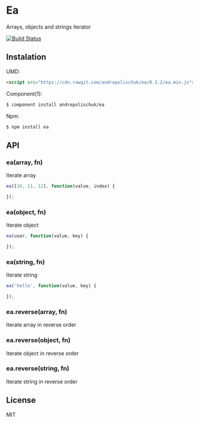 # Ea

  Arrays, objects and strings iterator

  [![Build Status](https://travis-ci.org/andrepolischuk/ea.svg?branch=master)](https://travis-ci.org/andrepolischuk/ea)

## Instalation

  UMD:

```html
<script src="https://cdn.rawgit.com/andrepolischuk/ea/0.3.2/ea.min.js"></script>
```

  Component(1):

```sh
$ component install andrepolischuk/ea
```

  Npm:

```sh
$ npm install ea
```

## API

### ea(array, fn)

  Iterate array

```js
ea([10, 11, 12], function(value, index) {

});
```

### ea(object, fn)

  Iterate object

```js
ea(user, function(value, key) {

});
```

### ea(string, fn)

  Iterate string

```js
ea('hello', function(value, key) {

});
```

### ea.reverse(array, fn)

  Iterate array in reverse order

### ea.reverse(object, fn)

  Iterate object in reverse order

### ea.reverse(string, fn)

  Iterate string in reverse order

## License

  MIT
